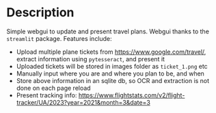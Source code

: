 # Description
Simple webgui to update and present travel plans. Webgui thanks to the `streamlit` package. Features include:

* Upload multiple plane tickets from https://www.google.com/travel/, extract information using `pytesseract`, and present it
* Uploaded tickets will be stored in images folder as `ticket_1.png` etc
* Manually input where you are and where you plan to be, and when
* Store above information in an sqlite db, so OCR and extraction is not done on each page reload
* Present tracking info: https://www.flightstats.com/v2/flight-tracker/UA/2023?year=2021&month=3&date=3
